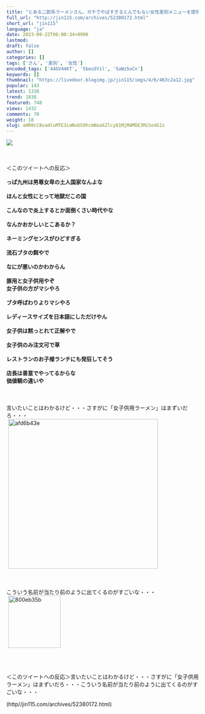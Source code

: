 ```yaml
---
title: "とある二郎系ラーメンさん、ガチでやばすぎるとんでもない女性差別メニューを提供してしまう・・・ "
full_url: "http://jin115.com/archives/52380172.html"
short_url: "jin115"
language: "ja"
date: 2023-09-22T06:00:34+0900
lastmod: 
draft: false
author: []
categories: []
tags: ['さん', '差別', '女性']
encoded_tags: ['44GV44KT', '5beu5Yil', '5aWz5oCn']
keywords: []
thumbnail: "https://livedoor.blogimg.jp/jin115/imgs/4/6/463c2a12.jpg"
popular: 143
latest: 1338
trend: 1838
featured: 748
views: 1432
comments: 70
weight: 18
slug: aHR0cC8vamluMTE1LmNvbS9hcmNoaXZlcy81MjM4MDE3Mi5odG1s
---
```


![](https://livedoor.blogimg.jp/jin115/imgs/4/6/463c2a12.jpg)

<div><a name='more'></a> <br> <br> ＜このツイートへの反応＞<br> <br> <b>っぱ九州は男尊女卑の土人国家なんよな</b><br> <br> <b>ほんと女性にとって地獄だこの国</b><br> <br> <b>こんなので炎上するとか面倒くさい時代やな</b><br> <br> <b>なんかおかしいとこあるか？</b><br> <br> <b>ネーミングセンスがひどすぎる</b><br> <br> <b>流石ブタの餌やで</b><br> <br> <b>なにが悪いのかわからん</b><br> <br> <b>豚用と女子供用やぞ<br> 女子供の方がマシやろ</b><br> <br> <b>ブタ呼ばわりよりマシやろ</b><br> <br> <b>レディースサイズを日本語にしただけやん</b><br> <br> <b>女子供は黙っとれて正解やで</b><br> <br> <b>女子供のみ注文可で草</b><br> <br> <b>レストランのお子様ランチにも発狂してそう</b><br> <br> <b>店長は善意でやってるからな<br> 価値観の違いや</b><br> <br> <br> <br> 言いたいことはわかるけど・・・さすがに「女子供用ラーメン」はまずいだろ・・・<br> <img src='https//livedoor.blogimg.jp/jin115/imgs/3/7/370bbea2.gif' alt='afd6b43e' width='392' border='0' hspace='5' class='pict'><br> <br> <br> <br> こういう名前が当たり前のように出てくるのがすごいな・・・<br> <img src='https//livedoor.blogimg.jp/jin115/imgs/c/c/cca9fcdc.gif' alt='800eb35b' width='137' border='0' hspace='5' class='pict'><br> <br> <br> <br> <p>＜このツイートへの反応＞言いたいことはわかるけど・・・さすがに「女子供用ラーメン」はまずいだろ・・・こういう名前が当たり前のように出てくるのがすごいな・・・</p></div>

(http//jin115.com/archives/52380172.html)
